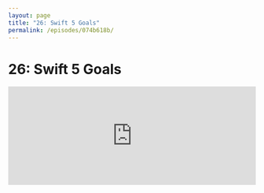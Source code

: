 ```yaml
---
layout: page
title: "26: Swift 5 Goals"
permalink: /episodes/074b618b/
---
```


# 26: Swift 5 Goals

<iframe frameBorder="0" height="200px" scrolling="no" seamless src="https://player.simplecast.com/b307fe79-65a0-4293-a524-d0e5e89d123c" width="100%" />

- Mailing List: https://lists.swift.org/pipermail/swift-evolution/Week-of-Mon-20170807/038645.html
- Swift Evolution Readme: https://github.com/apple/swift-evolution/blob/master/README.md

Please take a minute to leave a review on iTunes (https://itunes.apple.com/us/podcast/swift-unwrapped/id1209817203) and join us on http://spectrum.chat/specfm/swift-unwrapped if you'd like to discuss the show.
